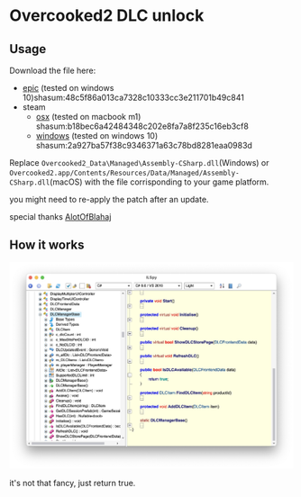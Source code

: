 # Overcooked2 DLC unlock

## Usage

Download the file here:

- [epic](https://github.com/shinohara-rin/overcooked_all_dlc_patch/raw/master/epic/Assembly-CSharp.dll) (tested on windows 10)shasum:48c5f86a013ca7328c10333cc3e211701b49c841
- steam
	- [osx](https://github.com/shinohara-rin/overcooked_all_dlc_patch/raw/master/steam/osx/Assembly-CSharp.dll) (tested on macbook m1) shasum:b18bec6a42484348c202e8fa7a8f235c16eb3cf8
	- [windows](https://github.com/shinohara-rin/overcooked_all_dlc_patch/raw/master/steam/windows/Assembly-CSharp.dll) (tested on windows 10) shasum:2a927ba57f38c9346371a63c78bd8281eaa0983d

Replace `Overcooked2_Data\Managed\Assembly-CSharp.dll`(Windows) or `Overcooked2.app/Contents/Resources/Data/Managed/Assembly-CSharp.dll`(macOS) with the file corrisponding to your game platform.

you might need to re-apply the patch after an update.

special thanks [AlotOfBlahaj](https://github.com/AlotOfBlahaj)

## How it works

![ILSpy](./ilspy.jpeg)

it's not that fancy, just return true.